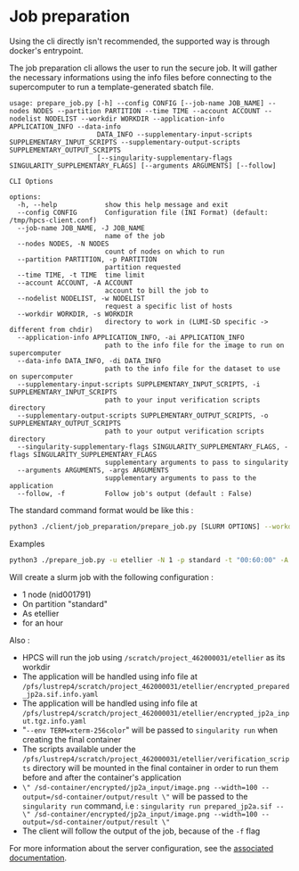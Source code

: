 # Job preparation

Using the cli directly isn't recommended, the supported way is through docker's entrypoint.

The job preparation cli allows the user to run the secure job. It will gather the necessary informations using the info files before connecting to the supercomputer to run a template-generated sbatch file.

```
usage: prepare_job.py [-h] --config CONFIG [--job-name JOB_NAME] --nodes NODES --partition PARTITION --time TIME --account ACCOUNT --nodelist NODELIST --workdir WORKDIR --application-info APPLICATION_INFO --data-info
                      DATA_INFO --supplementary-input-scripts SUPPLEMENTARY_INPUT_SCRIPTS --supplementary-output-scripts SUPPLEMENTARY_OUTPUT_SCRIPTS
                      [--singularity-supplementary-flags SINGULARITY_SUPPLEMENTARY_FLAGS] [--arguments ARGUMENTS] [--follow]

CLI Options

options:
  -h, --help            show this help message and exit
  --config CONFIG       Configuration file (INI Format) (default: /tmp/hpcs-client.conf)
  --job-name JOB_NAME, -J JOB_NAME
                        name of the job
  --nodes NODES, -N NODES
                        count of nodes on which to run
  --partition PARTITION, -p PARTITION
                        partition requested
  --time TIME, -t TIME  time limit
  --account ACCOUNT, -A ACCOUNT
                        account to bill the job to
  --nodelist NODELIST, -w NODELIST
                        request a specific list of hosts
  --workdir WORKDIR, -s WORKDIR
                        directory to work in (LUMI-SD specific -> different from chdir)
  --application-info APPLICATION_INFO, -ai APPLICATION_INFO
                        path to the info file for the image to run on supercomputer
  --data-info DATA_INFO, -di DATA_INFO
                        path to the info file for the dataset to use on supercomputer
  --supplementary-input-scripts SUPPLEMENTARY_INPUT_SCRIPTS, -i SUPPLEMENTARY_INPUT_SCRIPTS
                        path to your input verification scripts directory
  --supplementary-output-scripts SUPPLEMENTARY_OUTPUT_SCRIPTS, -o SUPPLEMENTARY_OUTPUT_SCRIPTS
                        path to your output verification scripts directory
  --singularity-supplementary-flags SINGULARITY_SUPPLEMENTARY_FLAGS, -flags SINGULARITY_SUPPLEMENTARY_FLAGS
                        supplementary arguments to pass to singularity
  --arguments ARGUMENTS, -args ARGUMENTS
                        supplementary arguments to pass to the application
  --follow, -f          Follow job's output (default : False)
```

The standard command format would be like this :

```bash
python3 ./client/job_preparation/prepare_job.py [SLURM OPTIONS] --workdir [WORKDIR] --application-info [PATH TO INFO FILE] --data-info [PATH TO INFO FILE] --supplementary-input-scripts [PATH TO SUPPLEMENTARY SCRIPTS TO RUN BEFORE APPLICATION] --supplementary-output-scripts [PATH TO SUPPLEMENTARY SCRIPTS TO RUN AFTER APPLICATION] --singularity-supplementary-flags [FLAGS TO MANUALLY PASS TO SINGULARITY] --arguments [ARGUMENTS FOR THE FINAL APPLICATION]
```

Examples

```bash
python3 ./prepare_job.py -u etellier -N 1 -p standard -t "00:60:00" -A project_462000031 --nodelist nid001791 --workdir /scratch/project_462000031/etellier -ai /pfs/lustrep4/scratch/project_462000031/etellier/encrypted_prepared_jp2a.sif.info.yaml  -di /pfs/lustrep4/scratch/project_462000031/etellier/encrypted_jp2a_input.tgz.info.yaml -args "\" /sd-container/encrypted/jp2a_input/image.png --width=100 --output=/sd-container/output/result \"" -i /pfs/lustrep4/scratch/project_462000031/etellier/verification_scripts -o /pfs/lustrep4/scratch/project_462000031/etellier/verification_scripts -flags "--env TERM=xterm-256color" -f
```

Will create a slurm job with the following configuration :
- 1 node (nid001791)
- On partition "standard"
- As etellier
- for an hour

Also :
- HPCS will run the job using `/scratch/project_462000031/etellier` as its workdir
- The application will be handled using info file at `/pfs/lustrep4/scratch/project_462000031/etellier/encrypted_prepared_jp2a.sif.info.yaml`
- The application will be handled using info file at `/pfs/lustrep4/scratch/project_462000031/etellier/encrypted_jp2a_input.tgz.info.yaml`
- "`--env TERM=xterm-256color`" will be passed to `singularity run` when creating the final container
- The scripts available under the `/pfs/lustrep4/scratch/project_462000031/etellier/verification_scripts` directory will be mounted in the final container in order to run them before and after the container's application
- `\" /sd-container/encrypted/jp2a_input/image.png --width=100 --output=/sd-container/output/result \"` will be passed to the `singularity run` command, i.e : `singularity run prepared_jp2a.sif -- \" /sd-container/encrypted/jp2a_input/image.png --width=100 --output=/sd-container/output/result \"`
- The client will follow the output of the job, because of the `-f` flag

For more information about the server configuration, see the [associated documentation](https://github.com/CSCfi/HPCS/tree/doc/readme_and_sequence_diagrams/docs/configuration/hpcs-client.md).
